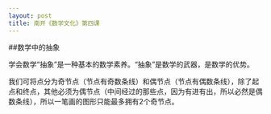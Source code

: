 ```yaml
---
layout: post
title: 南开《数学文化》第四课
---
```

##数学中的抽象

学会数学“抽象”是一种基本的数学素养。“抽象”是数学的武器，是数学的优势。

我们可将点分为奇节点（节点有奇数条线）和偶节点（节点有偶数条线），除了起点和终点，其他必须为偶节点（中间经过的那些点，因为有进有出，所以必然是偶数条线），所以一笔画的图形只能最多拥有2个奇节点。
